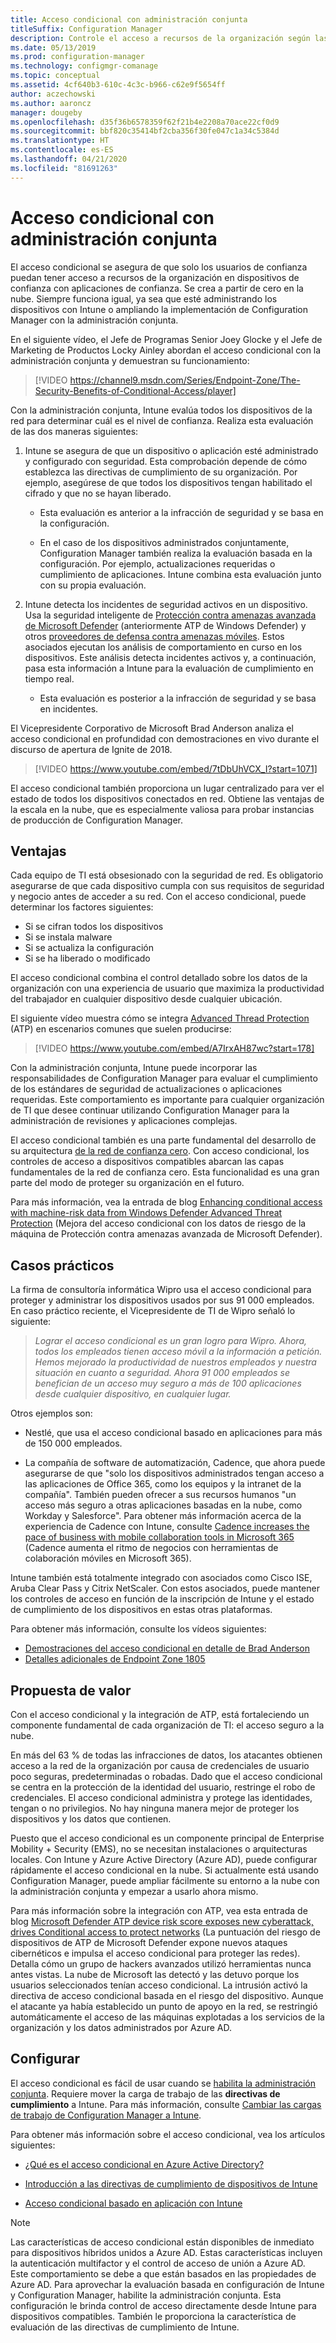 ```yaml
---
title: Acceso condicional con administración conjunta
titleSuffix: Configuration Manager
description: Controle el acceso a recursos de la organización según las reglas de cumplimiento de Intune.
ms.date: 05/13/2019
ms.prod: configuration-manager
ms.technology: configmgr-comanage
ms.topic: conceptual
ms.assetid: 4cf640b3-610c-4c3c-b966-c62e9f5654ff
author: aczechowski
ms.author: aaroncz
manager: dougeby
ms.openlocfilehash: d35f36b6578359f62f21b4e2208a70ace22cf0d9
ms.sourcegitcommit: bbf820c35414bf2cba356f30fe047c1a34c5384d
ms.translationtype: HT
ms.contentlocale: es-ES
ms.lasthandoff: 04/21/2020
ms.locfileid: "81691263"
---
```

# <a name="conditional-access-with-co-management"></a>Acceso condicional con administración conjunta

El acceso condicional se asegura de que solo los usuarios de confianza puedan tener acceso a recursos de la organización en dispositivos de confianza con aplicaciones de confianza. Se crea a partir de cero en la nube. Siempre funciona igual, ya sea que esté administrando los dispositivos con Intune o ampliando la implementación de Configuration Manager con la administración conjunta.

En el siguiente vídeo, el Jefe de Programas Senior Joey Glocke y el Jefe de Marketing de Productos Locky Ainley abordan el acceso condicional con la administración conjunta y demuestran su funcionamiento:

> [!VIDEO https://channel9.msdn.com/Series/Endpoint-Zone/The-Security-Benefits-of-Conditional-Access/player]

Con la administración conjunta, Intune evalúa todos los dispositivos de la red para determinar cuál es el nivel de confianza. Realiza esta evaluación de las dos maneras siguientes:

1. Intune se asegura de que un dispositivo o aplicación esté administrado y configurado con seguridad. Esta comprobación depende de cómo establezca las directivas de cumplimiento de su organización. Por ejemplo, asegúrese de que todos los dispositivos tengan habilitado el cifrado y que no se hayan liberado.  

    - Esta evaluación es anterior a la infracción de seguridad y se basa en la configuración.  

    - En el caso de los dispositivos administrados conjuntamente, Configuration Manager también realiza la evaluación basada en la configuración. Por ejemplo, actualizaciones requeridas o cumplimiento de aplicaciones. Intune combina esta evaluación junto con su propia evaluación.  

2. Intune detecta los incidentes de seguridad activos en un dispositivo. Usa la seguridad inteligente de [Protección contra amenazas avanzada de Microsoft Defender](/windows/security/threat-protection/microsoft-defender-atp/microsoft-defender-advanced-threat-protection) (anteriormente ATP de Windows Defender) y otros [proveedores de defensa contra amenazas móviles](https://www.lookout.com/about/partners/microsoft). Estos asociados ejecutan los análisis de comportamiento en curso en los dispositivos. Este análisis detecta incidentes activos y, a continuación, pasa esta información a Intune para la evaluación de cumplimiento en tiempo real.  

    - Esta evaluación es posterior a la infracción de seguridad y se basa en incidentes.  

El Vicepresidente Corporativo de Microsoft Brad Anderson analiza el acceso condicional en profundidad con demostraciones en vivo durante el discurso de apertura de Ignite de 2018. 

> [!VIDEO https://www.youtube.com/embed/7tDbUhVCX_I?start=1071]

El acceso condicional también proporciona un lugar centralizado para ver el estado de todos los dispositivos conectados en red. Obtiene las ventajas de la escala en la nube, que es especialmente valiosa para probar instancias de producción de Configuration Manager.


## <a name="benefits"></a>Ventajas

Cada equipo de TI está obsesionado con la seguridad de red. Es obligatorio asegurarse de que cada dispositivo cumpla con sus requisitos de seguridad y negocio antes de acceder a su red. Con el acceso condicional, puede determinar los factores siguientes: 
- Si se cifran todos los dispositivos  
- Si se instala malware  
- Si se actualiza la configuración  
- Si se ha liberado o modificado  

El acceso condicional combina el control detallado sobre los datos de la organización con una experiencia de usuario que maximiza la productividad del trabajador en cualquier dispositivo desde cualquier ubicación.

El siguiente vídeo muestra cómo se integra [Advanced Thread Protection](https://www.microsoft.com/windowsforbusiness/windows-atp) (ATP) en escenarios comunes que suelen producirse:

> [!VIDEO https://www.youtube.com/embed/A7IrxAH87wc?start=178]

Con la administración conjunta, Intune puede incorporar las responsabilidades de Configuration Manager para evaluar el cumplimiento de los estándares de seguridad de actualizaciones o aplicaciones requeridas. Este comportamiento es importante para cualquier organización de TI que desee continuar utilizando Configuration Manager para la administración de revisiones y aplicaciones complejas.

El acceso condicional también es una parte fundamental del desarrollo de su arquitectura [de la red de confianza cero](https://cloudblogs.microsoft.com/microsoftsecure/2018/06/14/building-zero-trust-networks-with-microsoft-365/). Con acceso condicional, los controles de acceso a dispositivos compatibles abarcan las capas fundamentales de la red de confianza cero. Esta funcionalidad es una gran parte del modo de proteger su organización en el futuro.

Para más información, vea la entrada de blog [Enhancing conditional access with machine-risk data from Windows Defender Advanced Threat Protection](https://techcommunity.microsoft.com/t5/Enterprise-Mobility-Security/Enhancing-conditional-access-with-machine-risk-data-from-Windows/ba-p/250559) (Mejora del acceso condicional con los datos de riesgo de la máquina de Protección contra amenazas avanzada de Microsoft Defender).



## <a name="case-studies"></a>Casos prácticos

La firma de consultoría informática Wipro usa el acceso condicional para proteger y administrar los dispositivos usados por sus 91 000 empleados. En caso práctico reciente, el Vicepresidente de TI de Wipro señaló lo siguiente:

> *Lograr el acceso condicional es un gran logro para Wipro. Ahora, todos los empleados tienen acceso móvil a la información a petición.* 
> *Hemos mejorado la productividad de nuestros empleados y nuestra situación en cuanto a seguridad. Ahora 91 000 empleados se benefician de un acceso muy seguro a más de 100 aplicaciones desde cualquier dispositivo, en cualquier lugar.*

<!-- waiting for the case study to be public
For more information, see [Wipro drives mobile productivity with Microsoft cloud security tools to improve customer engagements](https://customers.microsoft.com/story/446f72f9-2f50-4697-b688-6d279786e010)
-->

Otros ejemplos son: 

- Nestlé, que usa el acceso condicional basado en aplicaciones para más de 150 000 empleados.  

- La compañía de software de automatización, Cadence, que ahora puede asegurarse de que "solo los dispositivos administrados tengan acceso a las aplicaciones de Office 365, como los equipos y la intranet de la compañía". También pueden ofrecer a sus recursos humanos "un acceso más seguro a otras aplicaciones basadas en la nube, como Workday y Salesforce". Para obtener más información acerca de la experiencia de Cadence con Intune, consulte [Cadence increases the pace of business with mobile collaboration tools in Microsoft 365](https://customers.microsoft.com/story/cadence-partner-professional-services-microsoft-365) (Cadence aumenta el ritmo de negocios con herramientas de colaboración móviles en Microsoft 365).

Intune también está totalmente integrado con asociados como Cisco ISE, Aruba Clear Pass y Citrix NetScaler. Con estos asociados, puede mantener los controles de acceso en función de la inscripción de Intune y el estado de cumplimiento de los dispositivos en estas otras plataformas.

Para obtener más información, consulte los vídeos siguientes:
- [Demostraciones del acceso condicional en detalle de Brad Anderson](https://youtu.be/8321obNofgM?t=547)  
- [Detalles adicionales de Endpoint Zone 1805](https://youtu.be/f-ILlEuBFZg?t=196)  


## <a name="value-proposition"></a>Propuesta de valor

Con el acceso condicional y la integración de ATP, está fortaleciendo un componente fundamental de cada organización de TI: el acceso seguro a la nube.

En más del 63 % de todas las infracciones de datos, los atacantes obtienen acceso a la red de la organización por causa de credenciales de usuario poco seguras, predeterminadas o robadas. Dado que el acceso condicional se centra en la protección de la identidad del usuario, restringe el robo de credenciales. El acceso condicional administra y protege las identidades, tengan o no privilegios. No hay ninguna manera mejor de proteger los dispositivos y los datos que contienen.

Puesto que el acceso condicional es un componente principal de Enterprise Mobility + Security (EMS), no se necesitan instalaciones o arquitecturas locales. Con Intune y Azure Active Directory (Azure AD), puede configurar rápidamente el acceso condicional en la nube. Si actualmente está usando Configuration Manager, puede ampliar fácilmente su entorno a la nube con la administración conjunta y empezar a usarlo ahora mismo.

Para más información sobre la integración con ATP, vea esta entrada de blog [Microsoft Defender ATP device risk score exposes new cyberattack, drives Conditional access to protect networks](https://cloudblogs.microsoft.com/microsoftsecure/2018/11/28/windows-defender-atp-device-risk-score-exposes-new-cyberattack-drives-conditional-access-to-protect-networks/) (La puntuación del riesgo de dispositivos de ATP de Microsoft Defender expone nuevos ataques cibernéticos e impulsa el acceso condicional para proteger las redes). Detalla cómo un grupo de hackers avanzados utilizó herramientas nunca antes vistas. La nube de Microsoft las detectó y las detuvo porque los usuarios seleccionados tenían acceso condicional. La intrusión activó la directiva de acceso condicional basada en el riesgo del dispositivo. Aunque el atacante ya había establecido un punto de apoyo en la red, se restringió automáticamente el acceso de las máquinas explotadas a los servicios de la organización y los datos administrados por Azure AD.



## <a name="configure"></a>Configurar

El acceso condicional es fácil de usar cuando se [habilita la administración conjunta](how-to-enable.md). Requiere mover la carga de trabajo de las **directivas de cumplimiento** a Intune. Para más información, consulte [Cambiar las cargas de trabajo de Configuration Manager a Intune](how-to-switch-workloads.md). 

Para obtener más información sobre el acceso condicional, vea los artículos siguientes: 

- [¿Qué es el acceso condicional en Azure Active Directory?](https://docs.microsoft.com/azure/active-directory/active-directory-conditional-access-azure-portal)  

- [Introducción a las directivas de cumplimiento de dispositivos de Intune](https://docs.microsoft.com/intune/device-compliance)  

- [Acceso condicional basado en aplicación con Intune](https://docs.microsoft.com/intune/app-based-conditional-access-intune)  

> [!Note]  
> Las características de acceso condicional están disponibles de inmediato para dispositivos híbridos unidos a Azure AD. Estas características incluyen la autenticación multifactor y el control de acceso de unión a Azure AD. Este comportamiento se debe a que están basados en las propiedades de Azure AD. Para aprovechar la evaluación basada en configuración de Intune y Configuration Manager, habilite la administración conjunta. Esta configuración le brinda control de acceso directamente desde Intune para dispositivos compatibles. También le proporciona la característica de evaluación de las directivas de cumplimiento de Intune.  

